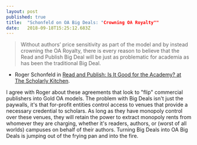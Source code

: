 ```yaml
---
layout: post 
published: true
title:  "Schonfeld on OA Big Deals: "Crowning OA Royalty"" 
date:   2018-09-18T15:25:12.683Z 
---
```


> Without authors’ price sensitivity as part of the model and by instead crowning the OA Royalty, there is every reason to believe that the Read and Publish Big Deal will be just as problematic for academia as has been the traditional Big Deal. 

- Roger Schonfeld in [Read and Publish: Is It Good for the Academy? at The Scholarly Kitchen](https://scholarlykitchen.sspnet.org/2018/09/04/read-publish-good-academy/). 

I agree with Roger about these agreements that look to "flip" commercial publishers into Gold OA models. The problem with Big Deals isn't just the paywalls, it's that for-profit entities control access to venues that provide a necessary credential to scholars. As long as they have monopoly control over these venues, they will retain the power to extract monopoly rents from whomever they are charging, whether it's readers, authors, or (worst of all worlds) campuses on behalf of their authors. Turning Big Deals into OA Big Deals is jumping out of the frying pan and into the fire.